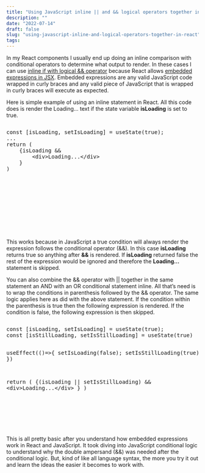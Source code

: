 ```yaml
---
title: "Using JavaScript inline || and && logical operators together in React"
description: ""
date: "2022-07-14"
draft: false
slug: "using-javascript-inline-and-logical-operators-together-in-react"
tags:
---
```


<!--kg-card-begin: html-->
<p>In my React components I usually end up doing an inline comparison with conditional operators to determine what output to render. In these cases I can use <a href="https://reactjs.org/docs/conditional-rendering.html#inline-if-with-logical--operator" data-type="URL" data-id="https://reactjs.org/docs/conditional-rendering.html#inline-if-with-logical--operator" target="_blank" rel="noreferrer noopener">inline if with logical &amp;&amp; operator</a> because React allows <a href="https://reactjs.org/docs/introducing-jsx.html#embedding-expressions-in-jsx" data-type="URL" data-id="https://reactjs.org/docs/introducing-jsx.html#embedding-expressions-in-jsx" target="_blank" rel="noreferrer noopener">embedded expressions in JSX</a>. Embedded expressions are any valid JavaScript code wrapped in curly braces and any valid piece of JavaScript that is wrapped in curly braces will execute as expected. </p>

<p>Here is simple example of using an inline statement in React. All this code does is render the Loading&#8230; text if the state variable <strong>isLoading</strong> is set to true.</p>

<div style="height: 250px; position:relative; margin-bottom: 50px;" class="wp-block-simple-code-block-ace"><pre class="wp-block-simple-code-block-ace" style="position:absolute;top:0;right:0;bottom:0;left:0" data-mode="javascript" data-theme="monokai" data-fontsize="14" data-lines="Infinity" data-showlines="true" data-copy="false">const [isLoading, setIsLoading] = useState(true);
...
return (
    {isLoading &amp;&amp; 
        &lt;div>Loading...&lt;/div>
    }
)</pre></div>

<p>This works because in JavaScript a true condition will always render the expression follows the conditional operator (&amp;&amp;). In this case <strong>isLoading</strong> returns true so anything after <strong>&amp;&amp;</strong> is rendered. If <strong>isLoading</strong> returned false the rest of the expression would be ignored and therefore the <strong>Loading&#8230;</strong> statement is skipped. </p>

<p>You can also combine the &amp;&amp; operator with || together in the same statement  an AND with an OR conditional statement inline. All that&#8217;s need is to wrap the conditions in parenthesis followed by the &amp;&amp; operator. The same logic applies here as did with the above statement. If the condition within the parenthesis is true then the following expression is rendered. If the condition is false, the following expression is then skipped.  </p>

<div style="height: 250px; position:relative; margin-bottom: 50px;" class="wp-block-simple-code-block-ace"><pre class="wp-block-simple-code-block-ace" style="position:absolute;top:0;right:0;bottom:0;left:0" data-mode="javascript" data-theme="monokai" data-fontsize="14" data-lines="Infinity" data-showlines="true" data-copy="false">const [isLoading, setIsLoading] = useState(true);
const [isStillLoading, setIsStillLoading] = useState(true)

useEffect(()=>{
setIsLoading(false);
setIsStillLoading(true);
})

return (
{(isLoading || setIsStillLoading) &amp;&amp;
&lt;div>Loading...&lt;/div>
}
)</pre></div>

<p>This is all pretty basic after you understand how embedded expressions work in React and JavaScript. It took diving into JavaScript conditional logic to understand why the double ampersand (&amp;&amp;) was needed after the conditional logic. But, kind of like all language syntax, the more you try it out and learn the ideas the easier it becomes to work with. </p>
<!--kg-card-end: html-->
